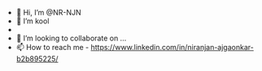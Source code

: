 - 👋 Hi, I’m @NR-NJN
- 👀 I’m kool
- 
- 💞️ I’m looking to collaborate on ...
- 📫 How to reach me - https://www.linkedin.com/in/niranjan-ajgaonkar-b2b895225/

<!---
NR-NJN/NR-NJN is a ✨ special ✨ repository because its `README.md` (this file) appears on your GitHub profile.
You can click the Preview link to take a look at your changes.
--->
